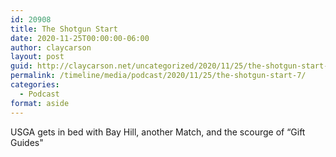 ```yaml
---
id: 20908
title: The Shotgun Start
date: 2020-11-25T00:00:00-06:00
author: claycarson
layout: post
guid: http://claycarson.net/uncategorized/2020/11/25/the-shotgun-start-7/
permalink: /timeline/media/podcast/2020/11/25/the-shotgun-start-7/
categories:
  - Podcast
format: aside
---
```

<div class="media-details">USGA gets in bed with Bay Hill, another Match, and the scourge of “Gift Guides"</div>

<div class="media-creator"></div>

<div class="media-rating"></div>